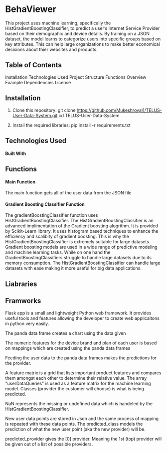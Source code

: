 # BehaViewer

This project uses machine learning, specifically the HistGradientBoostingClassifier, to predict a user’s Internet Service Provider based on their demographic and device details. By training on a JSON dataset, the model learns to categorize users into specific groups based on key attributes. This can help large organizations to make better economical decisions about thier websites and products. 

## Table of Contents
Installation
Technologies Used
Project Structure
Functions Overview
Example
Dependencies
License

## Installation

1. Clone this repository:
git clone https://github.com/Mukeshroyal1/TELUS-User-Data-System.git
cd TELUS-User-Data-System

2. Install the required libraries:
pip install -r requirements.txt

## Technologies Used

#### Built With

## Functions

#### Main Function

The main function gets all  of the user data from the JSON file

#### Gradient Boosting Classifier Function

The gradientBoostingClassifier function uses HistGradientBoostingClassifier. The HistGradientBoostingClassifier is an advanced implimentation of the Gradient boosting alogrithm. It is provided by Scikit-Learn library. It uses histogram based techniques to enhance the efficiency and scalibity of gradient boosting. This is why the HistGradientBoostingClassifier is extremely suitable for large datasets. Gradient boosting models are used in a wide range of predictive modeling and machine learning tasks. While on one hand the GradientBoostingClassifiers struggle to handle large datasets due to its memory consumption. The HistGradientBoostingClassifier can handle large datasets with ease making it more useful for big data applications.

## Liabraries 

## Framworks

Flask app is a small and lightweight Python web framework. It provides useful tools and features allowing the developer to create web applicaitons in python very easily.  

The panda data frame creates a chart using the data given

The numeric features for the device brand and plan of each user is based on mappings which are created using the panda data frames

Feeding the user data to the panda data frames makes the predictions for the provider.

A feature matrix is a grid that lists important product features and compares them amongst each other to determine their relative value. The array "userDataQueries" is used as a feature matrix for the machine learning model. Classes (provider the customer will choose) is what is being predicted.

NaN represents the missing or undefined data which is handeled by the HistGradientBoostingClassifier.

New user data points are stored in Json and the same process of mapping is repeated with these data points. The predicted_class models the prediction of what the new user point (aka the new provider) will be. 

predicted_provider gives the [0] provider. Meaning the 1st (top) provider will be given out of a list of possible providers.
